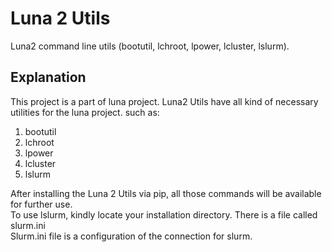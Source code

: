 # Luna 2 Utils

Luna2 command line utils (bootutil, lchroot, lpower, lcluster, lslurm).<br />

## Explanation

This project is a part of luna project. Luna2 Utils have all kind of necessary utilities for the luna project. such as:<br />

1. bootutil <br />
2. lchroot <br />
3. lpower <br />
4. lcluster <br />
5. lslurm <br />

After installing the Luna 2 Utils via pip, all those commands will be available for further use.<br />
To use lslurm, kindly locate your installation directory. There is a file called slurm.ini<br />
Slurm.ini file is a configuration of the connection for slurm.<br />

